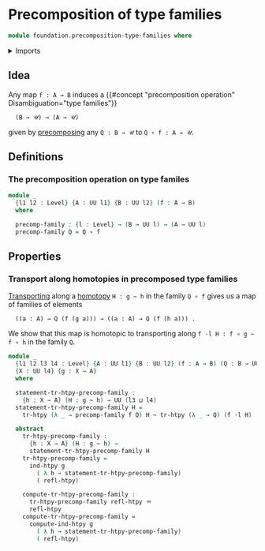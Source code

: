 # Precomposition of type families

```agda
module foundation.precomposition-type-families where
```

<details><summary>Imports</summary>

```agda
open import foundation.homotopy-induction
open import foundation.transport-along-homotopies
open import foundation.universe-levels

open import foundation-core.function-types
open import foundation-core.homotopies
open import foundation-core.identity-types
open import foundation-core.whiskering-homotopies
```

</details>

## Idea

Any map `f : A → B` induces a
{{#concept "precomposition operation" Disambiguation="type families"}}

```text
  (B → 𝒰) → (A → 𝒰)
```

given by [precomposing](foundation-core.precomposition-functions.md) any
`Q : B → 𝒰` to `Q ∘ f : A → 𝒰`.

## Definitions

### The precomposition operation on type familes

```agda
module _
  {l1 l2 : Level} {A : UU l1} {B : UU l2} (f : A → B)
  where

  precomp-family : {l : Level} → (B → UU l) → (A → UU l)
  precomp-family Q = Q ∘ f
```

## Properties

### Transport along homotopies in precomposed type families

[Transporting](foundation.transport-along-homotopies.md) along a
[homotopy](foundation.homotopies.md) `H : g ~ h` in the family `Q ∘ f` gives us
a map of families of elements

```text
  ((a : A) → Q (f (g a))) → ((a : A) → Q (f (h a))) .
```

We show that this map is homotopic to transporting along
`f ·l H : f ∘ g ~ f ∘ h` in the family `Q`.

```agda
module _
  {l1 l2 l3 l4 : Level} {A : UU l1} {B : UU l2} (f : A → B) (Q : B → UU l3)
  {X : UU l4} {g : X → A}
  where

  statement-tr-htpy-precomp-family :
    {h : X → A} (H : g ~ h) → UU (l3 ⊔ l4)
  statement-tr-htpy-precomp-family H =
    tr-htpy (λ _ → precomp-family f Q) H ~ tr-htpy (λ _ → Q) (f ·l H)

  abstract
    tr-htpy-precomp-family :
      {h : X → A} (H : g ~ h) →
      statement-tr-htpy-precomp-family H
    tr-htpy-precomp-family =
      ind-htpy g
        ( λ h → statement-tr-htpy-precomp-family)
        ( refl-htpy)

    compute-tr-htpy-precomp-family :
      tr-htpy-precomp-family refl-htpy ＝
      refl-htpy
    compute-tr-htpy-precomp-family =
      compute-ind-htpy g
        ( λ h → statement-tr-htpy-precomp-family)
        ( refl-htpy)
```
